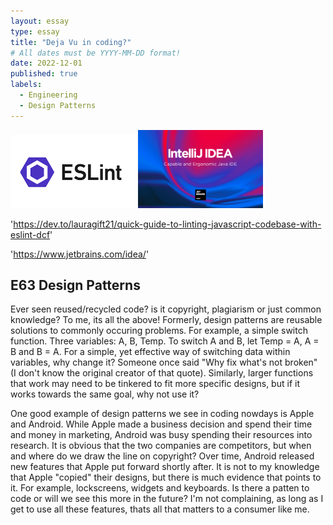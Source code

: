 ```yaml
---
layout: essay
type: essay
title: "Deja Vu in coding?"
# All dates must be YYYY-MM-DD format!
date: 2022-12-01
published: true
labels:
  - Engineering
  - Design Patterns
---
```


<div class="text-center p-4">
  <img width="200px" src="../img/032f30a0-f2e1-11e5-8676-4676c2ca102a_canln7.png" class="img-thumbnail" >
  <img width="200px" src="../img/intellij-idea_1280x800.png" class="img-thumbnail" >
</div>

'https://dev.to/lauragift21/quick-guide-to-linting-javascript-codebase-with-eslint-dcf'

'https://www.jetbrains.com/idea/'



## E63 Design Patterns
Ever seen reused/recycled code? is it copyright, plagiarism or just common knowledge? To me, its all the above! Formerly, design patterns are reusable solutions to commonly occuring problems. For example, a simple switch function. Three variables: A, B, Temp. To switch A and B, let Temp = A, A = B and B = A. For a simple, yet effective way of switching data within variables, why change it? Someone once said "Why fix what's not broken" (I don't know the original creator of that quote). Similarly, larger functions that work may need to be tinkered to fit more specific designs, but if it works towards the same goal, why not use it?

One good example of design patterns we see in coding nowdays is Apple and Android. While Apple made a business decision and spend their time and money in marketing, Android was busy spending their resources into research. It is obvious that the two companies are competitors, but when and where do we draw the line on copyright? Over time, Android released new features that Apple put forward shortly after. It is not to my knowledge that Apple "copied" their designs, but there is much evidence that points to it. For example, lockscreens, widgets and keyboards. Is there a patten to code or will we see this more in the future? I'm not complaining, as long as I get to use all these features, thats all that matters to a consumer like me.


